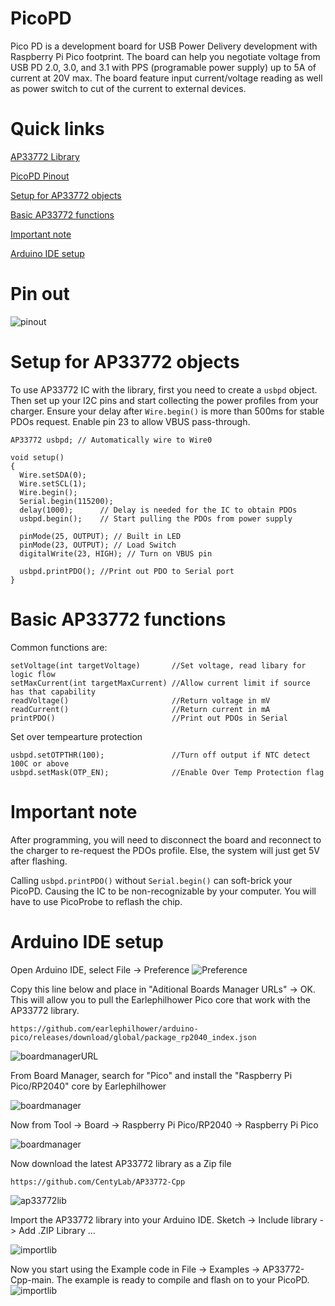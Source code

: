 # PicoPD
Pico PD is a development board for USB Power Delivery development with Raspberry Pi Pico footprint. The board can help you negotiate voltage from USB PD 2.0, 3.0, and 3.1 with PPS (programable power supply) up to 5A of current at 20V max. The board feature input current/voltage reading as well as power switch to cut of the current to external devices.

# Quick links
[AP33772 Library](https://github.com/CentyLab/AP33772-Cpp)

[PicoPD Pinout](#picopd-pinout)

[Setup for AP33772 objects](#setup-for-ap33772-objects)

[Basic AP33772 functions](#basic-ap33772-functions)

[Important note](#important-note)

[Arduino IDE setup](#arduino-ide-setup)

# Pin out
![pinout](https://github.com/CentyLab/PicoPD/blob/main/Hardware/PicoPD%20Pin%20Out.png?raw=true)


# Setup for AP33772 objects
To use AP33772 IC with the library, first you need to create a `usbpd` object. Then set up your I2C pins and start collecting the power profiles from your charger. Ensure your delay after `Wire.begin()` is more than 500ms for stable PDOs request. Enable pin 23 to allow VBUS pass-through.
```
AP33772 usbpd; // Automatically wire to Wire0

void setup()
{
  Wire.setSDA(0);
  Wire.setSCL(1);
  Wire.begin();
  Serial.begin(115200);
  delay(1000); 		// Delay is needed for the IC to obtain PDOs
  usbpd.begin(); 	// Start pulling the PDOs from power supply

  pinMode(25, OUTPUT); // Built in LED
  pinMode(23, OUTPUT); // Load Switch
  digitalWrite(23, HIGH); // Turn on VBUS pin

  usbpd.printPDO(); //Print out PDO to Serial port
}
```

# Basic AP33772 functions
Common functions are:
```
setVoltage(int targetVoltage)       //Set voltage, read libary for logic flow
setMaxCurrent(int targetMaxCurrent) //Allow current limit if source has that capability
readVoltage()                       //Return voltage in mV
readCurrent()                       //Return current in mA
printPDO()                          //Print out PDOs in Serial
```

Set over tempearture protection
```
usbpd.setOTPTHR(100);               //Turn off output if NTC detect 100C or above
usbpd.setMask(OTP_EN);              //Enable Over Temp Protection flag
```

# Important note
After programming, you will need to disconnect the board and reconnect to the charger to re-request the PDOs profile. Else, the system will just get 5V after flashing.

Calling `usbpd.printPDO()` without `Serial.begin()` can soft-brick your PicoPD. Causing the IC to be non-recognizable by your computer. You will have to use PicoProbe to reflash the chip.

# Arduino IDE setup
Open Arduino IDE, select File -> Preference
![Preference](https://github.com/CentyLab/PicoPD/blob/main/Documentation/doc1.png?raw=true)

Copy this line below and place in "Aditional Boards Manager URLs" -> OK. This will allow you to pull the Earlephilhower Pico core that work with the AP33772 library.

```
https://github.com/earlephilhower/arduino-pico/releases/download/global/package_rp2040_index.json
```
![boardmanagerURL](https://github.com/CentyLab/PicoPD/blob/main/Documentation/doc2.png?raw=true)

From Board Manager, search for "Pico" and install the "Raspberry Pi Pico/RP2040" core by Earlephilhower

![boardmanager](https://github.com/CentyLab/PicoPD/blob/main/Documentation/doc3.png?raw=true)

Now from Tool -> Board -> Raspberry Pi Pico/RP2040 -> Raspberry Pi Pico

![boardmanager](https://github.com/CentyLab/PicoPD/blob/main/Documentation/doc4.png?raw=true)

Now download the latest AP33772 library as a Zip file

```
https://github.com/CentyLab/AP33772-Cpp
```
![ap33772lib](https://github.com/CentyLab/PicoPD/blob/main/Documentation/doc5.png?raw=true)

Import the AP33772 library into your Arduino IDE. Sketch -> Include library -> Add .ZIP Library ...

![importlib](https://github.com/CentyLab/PicoPD/blob/main/Documentation/doc6.png?raw=true)

Now you start using the Example code in File -> Examples -> AP33772-Cpp-main. The example is ready to compile and flash on to your PicoPD.
![importlib](https://github.com/CentyLab/PicoPD/blob/main/Documentation/doc8.png?raw=true)